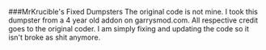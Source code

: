 ###MrKrucible's Fixed Dumpsters
The original code is not mine. I took this dumpster from a 4 year old addon on garrysmod.com. All respective credit goes to the original coder. I am simply fixing and updating the code so it isn't broke as shit anymore.
